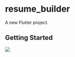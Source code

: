 # resume_builder

A new Flutter project.

## Getting Started

<img src = "https://github.com/Zimil-Patel/resume_builder_tasks/blob/main/snaps/snp1.png">